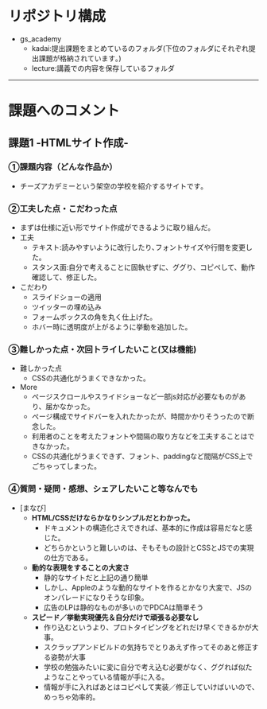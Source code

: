 # リポジトリ構成
- gs_academy
  - kadai:提出課題をまとめているのフォルダ(下位のフォルダにそれぞれ提出課題が格納されています｡)
  - lecture:講義での内容を保存しているフォルダ

---

# 課題へのコメント
## 課題1 -HTMLサイト作成-

### ①課題内容（どんな作品か）
- チーズアカデミーという架空の学校を紹介するサイトです｡

### ②工夫した点・こだわった点
- まずは仕様に近い形でサイト作成ができるように取り組んだ｡
- 工夫
  - テキスト:読みやすいように改行したり､フォントサイズや行間を変更した｡
  - スタンス面:自分で考えることに固執せずに、ググり、コピペして、動作確認して、修正した。
- こだわり
  - スライドショーの適用
  - ツイッターの埋め込み
  - フォームボックスの角を丸く仕上げた｡
  - ホバー時に透明度が上がるように挙動を追加した｡


### ③難しかった点・次回トライしたいこと(又は機能)
- 難しかった点
  - CSSの共通化がうまくできなかった｡
- More
  - ページスクロールやスライドショーなど一部js対応が必要なものがあり、届かなかった。
  - ページ構成でサイドバーを入れたかったが、時間かかりそうったので断念した。
  - 利用者のことを考えたフォントや間隔の取り方などを工夫することはできなかった。
  - CSSの共通化がうまくできず、フォント、paddingなど間隔がCSS上でごちゃってしまった。

### ④質問・疑問・感想、シェアしたいこと等なんでも
- [まなび] 
  - **HTML/CSSだけならかなりシンプルだとわかった。**
    - ドキュメントの構造化さえできれば、基本的に作成は容易だなと感じた。
    - どちらかというと難しいのは、そもそもの設計とCSSとJSでの実現の仕方である。
  - **動的な表現をすることの大変さ**
    - 静的なサイトだと上記の通り簡単
    - しかし、Appleのような動的なサイトを作るとかなり大変で、JSのオンパレードになりそうな印象。
    - 広告のLPは静的なものが多いのでPDCAは簡単そう
  - **スピード／挙動実現優先＆自分だけで頑張る必要なし**
    - 作り込むというより、プロトタイピングをどれだけ早くできるかが大事。
    - スクラップアンドビルドの気持ちでとりあえず作ってそのあと修正する姿勢が大事
    - 学校の勉強みたいに変に自分で考え込む必要がなく、ググれば似たようなことやっている情報が手に入る。
    - 情報が手に入ればあとはコピペして実装／修正していけばいいので、めっちゃ効率的。

